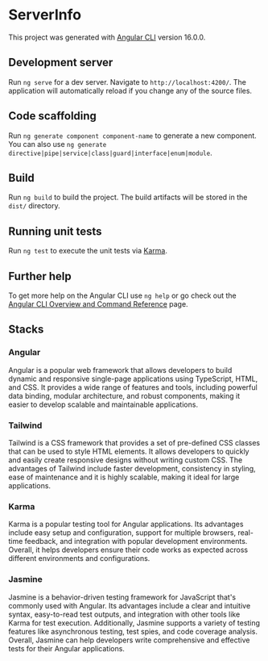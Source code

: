 # ServerInfo

This project was generated with [Angular CLI](https://github.com/angular/angular-cli) version 16.0.0.

## Development server

Run `ng serve` for a dev server. Navigate to `http://localhost:4200/`. The application will automatically reload if you change any of the source files.

## Code scaffolding

Run `ng generate component component-name` to generate a new component. You can also use `ng generate directive|pipe|service|class|guard|interface|enum|module`.

## Build

Run `ng build` to build the project. The build artifacts will be stored in the `dist/` directory.

## Running unit tests

Run `ng test` to execute the unit tests via [Karma](https://karma-runner.github.io).


## Further help

To get more help on the Angular CLI use `ng help` or go check out the [Angular CLI Overview and Command Reference](https://angular.io/cli) page.

## Stacks

### Angular

Angular is a popular web framework that allows developers to build dynamic and responsive single-page applications using TypeScript, HTML, and CSS. It provides a wide range of features and tools, including powerful data binding, modular architecture, and robust components, making it easier to develop scalable and maintainable applications.

### Tailwind

Tailwind is a CSS framework that provides a set of pre-defined CSS classes that can be used to style HTML elements. It allows developers to quickly and easily create responsive designs without writing custom CSS. The advantages of Tailwind include faster development, consistency in styling, ease of maintenance and it is highly scalable, making it ideal for large applications.

### Karma

Karma is a popular testing tool for Angular applications. Its advantages include easy setup and configuration, support for multiple browsers, real-time feedback, and integration with popular development environments. Overall, it helps developers ensure their code works as expected across different environments and configurations.

### Jasmine

Jasmine is a behavior-driven testing framework for JavaScript that's commonly used with Angular. Its advantages include a clear and intuitive syntax, easy-to-read test outputs, and integration with other tools like Karma for test execution. Additionally, Jasmine supports a variety of testing features like asynchronous testing, test spies, and code coverage analysis. Overall, Jasmine can help developers write comprehensive and effective tests for their Angular applications.
